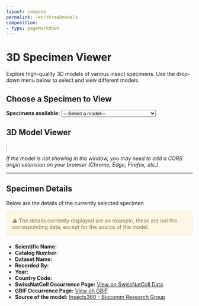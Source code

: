 ```yaml
---
layout: compose
permalink: /en/threeDmodels
composition:
- type: pageMarkdown
---
```

# 3D Specimen Viewer

Explore high-quality 3D models of various insect specimens. Use the drop-down menu below to select and view different models.

## Choose a Specimen to View

<label for="model-selector">**Specimens available:**</label>
<select id="model-selector" onchange="updateModel()">
    <option value="">---Select a model---</option>
    <option value="https://biocommunication.org/filesystems/scans/Hylaeus-cgj-20230823">🐝 Hylaeus nigritus</option>
    <option value="https://biocommunication.org/filesystems/scans/Mosquito-cgj-20240211">🦟 Anopheles gambiae</option>
    <option value="https://biocommunication.org/filesystems/scans/Carabus-cgj-20230823">🪲 Carabus montivagus</option>
    <option value="https://biocommunication.org/filesystems/scans/Cicindela-cgj-20230823">🪲 Cicindela andriana</option>
    <option value="https://biocommunication.org/filesystems/scans/AGORA_CF_SB_15_Scaptodrosophila_deflexa.glb?v=1736026991">🪰 Scaptodrosophila deflexa</option>
    <option value="https://biocommunication.org/filesystems/scans/AGORA_CF_SB_16_Cave_beetle.glb?v=1736014842">🦗Anthroherpon cylindricolle thoracicum</option>
</select>

## 3D Model Viewer

<model-viewer id="dynamic-model-viewer"
              src=""
              shadow-intensity="1" 
              camera-controls="" 
              touch-action="none" 
              interaction-prompt-threshold="500" 
              auto-rotate="" 
              class="js-scan-viewer" 
              ar-status="not-presenting" 
              style="width: 100%; max-width: 100vw; height: 50vh; border: 1px solid #ccc; background-color: #fff;">
</model-viewer>

<script type="module" src="https://unpkg.com/@google/model-viewer/dist/model-viewer.min.js"></script>

*If the model is not showing in the window, you may need to add a CORS origin extension on your browser (Chrome, Edge, Firefox, etc.).*

---

## Specimen Details

Below are the details of the currently selected specimen

<div style="padding: 15px; border: 1px solid transparent; border-color: transparent; margin-bottom: 20px; border-radius: 4px; color: #8a6d3b;; background-color: #fcf8e3; border-color: #faebcc;">
⚠️ The details currently displayed are an example, these are not the corresponding data, except for the source of the model.
</div>

- **Scientific Name:** <span id="scientificName"></span>
- **Catalog Number:** <span id="catalogNumber"></span>
- **Dataset Name:** <span id="datasetName"></span>
- **Recorded By:** <span id="recordedBy"></span>
- **Year:** <span id="year"></span>
- **Country Code:** <span id="countryCode"></span>
- **SwissNatColl Occurrence Page:** [View on SwissNatColl Data](/occurrence/search?entity=3777522425)
- **GBIF Occurrence Page:** [<span id="gbifLink">View on GBIF</span>](#)
- **Source of the model:** [Insects360 - Biocomm Research Group](https://biocommunication.org/en/insects360/3d-scans/hylaeus-nigritus/)

<script>
function getModelNameFromURL() {
    const urlParams = new URLSearchParams(window.location.search);
    return urlParams.get('model');
}

function updateModel() {
    const modelSelector = document.getElementById('model-selector');
    const selectedModel = modelSelector.value;
    if (selectedModel) {
        const newUrl = `${window.location.pathname}?model=${selectedModel}`;
        window.history.pushState({ path: newUrl }, '', newUrl);
        const modelViewer = document.getElementById('dynamic-model-viewer');
        const modelSrc = `${selectedModel}.gltf`;
        modelViewer.setAttribute('src', modelSrc);
    }
}

function fetchModelData() {
    const apiUrl = 'https://api.gbif.org/v1/occurrence/3777522425/fragment';
    const gbifBaseUrl = 'https://www.gbif.org/en/occurrence/';

    const occurrenceId = apiUrl.split('/')[5];
    
    fetch(apiUrl)
        .then(response => response.json())
        .then(data => {
            document.getElementById('scientificName').textContent = data.scientificName;
            document.getElementById('catalogNumber').textContent = data.catalogNumber;
            document.getElementById('datasetName').textContent = data.datasetName;
            document.getElementById('recordedBy').textContent = data.recordedBy;
            document.getElementById('year').textContent = data.year;
            document.getElementById('countryCode').textContent = data.countryCode;
            document.getElementById('gbifLink').href = `${gbifBaseUrl}${occurrenceId}`;
        })
        .catch(error => console.error('Error fetching model data:', error));
}

document.addEventListener('DOMContentLoaded', (event) => {
    const modelName = getModelNameFromURL();
    if (modelName) {
        const modelViewer = document.getElementById('dynamic-model-viewer');
        const modelSrc = `${modelName}.gltf`;
        modelViewer.setAttribute('src', modelSrc);
        document.getElementById('model-selector').value = modelName;
    }
    fetchModelData();
});
</script>
